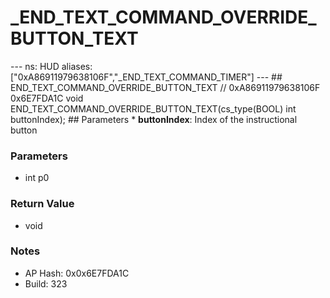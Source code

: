 # _END_TEXT_COMMAND_OVERRIDE_BUTTON_TEXT

--- ns: HUD aliases: ["0xA86911979638106F","_END_TEXT_COMMAND_TIMER"] --- ## END_TEXT_COMMAND_OVERRIDE_BUTTON_TEXT  // 0xA86911979638106F 0x6E7FDA1C void END_TEXT_COMMAND_OVERRIDE_BUTTON_TEXT(cs_type(BOOL) int buttonIndex);  ## Parameters * **buttonIndex**: Index of the instructional button

### Parameters
* int p0

### Return Value
* void

### Notes
* AP Hash: 0x0x6E7FDA1C
* Build: 323

